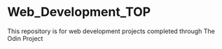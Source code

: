 # Web_Development_TOP
This repository is for web development projects completed through The Odin Project
